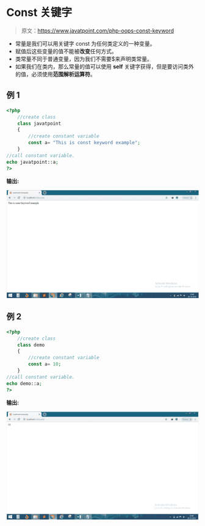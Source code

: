 # Const 关键字

> 原文：<https://www.javatpoint.com/php-oops-const-keyword>

*   常量是我们可以用关键字 const 为任何类定义的一种变量。
*   赋值后这些变量的值不能被**改变**任何方式。
*   类常量不同于普通变量，因为我们不需要$来声明类常量。
*   如果我们在类内，那么常量的值可以使用 **self** 关键字获得，但是要访问类外的值，必须使用**范围解析运算符**。

## 例 1

```php
<?php
	//create class
	class javatpoint
	{
		//create constant variable
		const a= "This is const keyword example";
	}
//call constant variable.
echo javatpoint::a;
?>

```

**输出:**

![Const keyword](img/06dca506dd36a13b437905d3061d2303.png)

## 例 2

```php
<?php
	//create class
	class demo
	{
		//create constant variable
		const a= 10;
	}
//call constant variable.
echo demo::a;
?>

```

**输出:**

![Const keyword](img/4c115ba05979dd7707253c87490ad175.png)